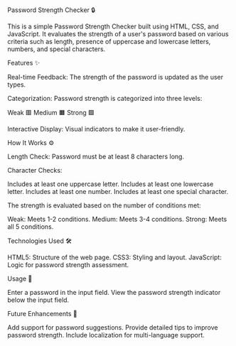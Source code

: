 Password Strength Checker 🔒


This is a simple Password Strength Checker built using HTML, CSS, and JavaScript. It evaluates the strength of a user's password based on various criteria such as length, presence of uppercase and lowercase letters, numbers, and special characters.

Features ✨


Real-time Feedback: The strength of the password is updated as the user types.

Categorization: Password strength is categorized into three levels:

Weak 🟥
Medium 🟧
Strong 🟩

Interactive Display: Visual indicators to make it user-friendly.

How It Works ⚙️


Length Check: Password must be at least 8 characters long.

Character Checks:


Includes at least one uppercase letter.
Includes at least one lowercase letter.
Includes at least one number.
Includes at least one special character.

The strength is evaluated based on the number of conditions met:

Weak: Meets 1-2 conditions.
Medium: Meets 3-4 conditions.
Strong: Meets all 5 conditions.

Technologies Used 🛠️


HTML5: Structure of the web page.
CSS3: Styling and layout.
JavaScript: Logic for password strength assessment.

Usage 🚀


Enter a password in the input field.
View the password strength indicator below the input field.

Future Enhancements 🧩


Add support for password suggestions.
Provide detailed tips to improve password strength.
Include localization for multi-language support.


